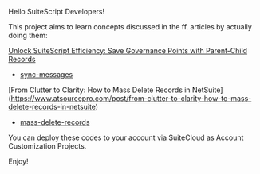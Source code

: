 Hello SuiteScript Developers!

This project aims to learn concepts discussed in the ff. articles by actually doing them:

[Unlock SuiteScript Efficiency: Save Governance Points with Parent-Child Records](https://www.atsourcepro.com/post/unlock-suitescript-efficiency-save-governance-points-with-parent-child-records)
- [sync-messages](https://github.com/jonarae/suitescript-demos/tree/main/sync-messages)

[From Clutter to Clarity: How to Mass Delete Records in NetSuite] (https://www.atsourcepro.com/post/from-clutter-to-clarity-how-to-mass-delete-records-in-netsuite)
- [mass-delete-records](https://github.com/jonarae/suitescript-demos/tree/main/mass-delete-records)


You can deploy these codes to your account via SuiteCloud as Account Customization Projects.

Enjoy!
